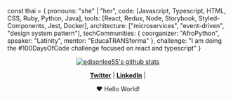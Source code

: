 const thai = {
  pronouns: "she" | "her",
  code: [Javascript, Typescript, HTML, CSS, Ruby, Python, Java],
  tools: [React, Redux, Node, Storybook, Styled-Components, Jest, Docker],
  architecture: ["microservices", "event-driven", "design system pattern"],
  techCommunities: {
                        coorganizer: "AfroPython",
                        speaker: "Latinity",
                        mentor: "EducaTRANSforma"
                      },
 challenge: "I am doing the #100DaysOfCode challenge focused on react and typescript"
}
<p align="center">
  <a href="https://github.com/lvyeme"><img src="https://github-readme-stats.vercel.app/api?username=lvyeme&hide_border=true&show_icons=true" alt="edisonlee55's github stats"></a>
</p>

<p align="center">
  <strong><a href="">Twitter</a></strong> |
  <strong><a href="">LinkedIn</a></strong> |
</p>

<p align="center">❤ Hello World!</p>

<!--
**lvyeme/lvyeme** is a ✨ _special_ ✨ repository because its `README.md` (this file) appears on your GitHub profile.

Here are some ideas to get you started:

- 🔭 I’m currently working on ...
- 🌱 I’m currently learning ...
- 👯 I’m looking to collaborate on ...
- 🤔 I’m looking for help with ...
- 💬 Ask me about ...
- 📫 How to reach me: ...
- 😄 Pronouns: ...
- ⚡ Fun fact: ...

-->
